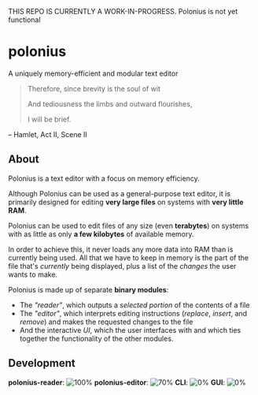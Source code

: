 THIS REPO IS CURRENTLY A WORK-IN-PROGRESS. Polonius is not yet functional

# polonius
A uniquely memory-efficient and modular text editor


> Therefore, since brevity is the soul of wit
> 
> And tediousness the limbs and outward flourishes,
> 
> I will be brief.
> 
  – Hamlet, Act II, Scene II

## About
Polonius is a text editor with a focus on memory efficiency.

Although Polonius can be used as a general-purpose text editor, it is primarily designed for editing **very large files** on systems with **very little RAM**.

Polonius can be used to edit files of any size (even **terabytes**) on systems with as little as only **a few kilobytes** of available memory.

In order to achieve this, it never loads any more data into RAM than is currently being used. All that we have to keep in memory is the part of the file that's *currently* being displayed, plus a list of the *changes* the user wants to make.

Polonius is made up of separate **binary modules**:
  - The *"reader"*, which outputs a *selected portion* of the contents of a file
  - The *"editor"*, which interprets editing instructions (*replace*, *insert*, and *remove*) and makes the requested changes to the file
  - And the interactive *UI*, which the user interfaces with and which ties together the functionality of the other modules.


## Development
**polonius-reader**: ![100%](https://progress-bar.dev/100)
**polonius-editor**: ![70%](https://progress-bar.dev/70)
**CLI**: ![0%](https://progress-bar.dev/0)
**GUI**: ![0%](https://progress-bar.dev/0)

